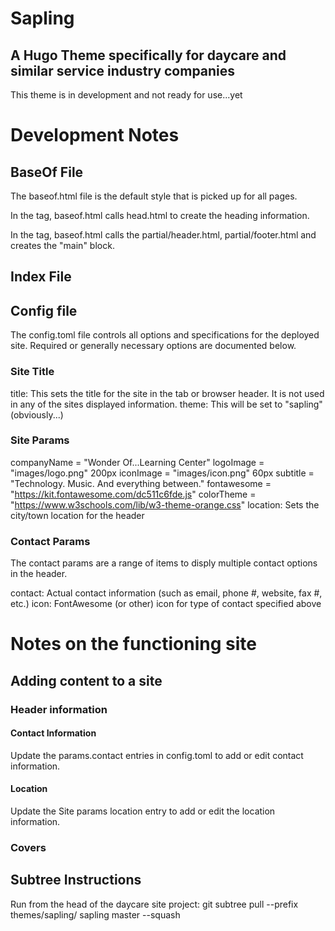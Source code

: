 # Sapling
## A Hugo Theme specifically for daycare and similar service industry companies

This theme is in development and not ready for use...yet

# Development Notes

## BaseOf File
The baseof.html file is the default style that is picked up for all pages.  

In the <head> tag, baseof.html calls head.html to create the heading information.

In the <body> tag, baseof.html calls the partial/header.html, partial/footer.html and creates the "main" block.


## Index File



## Config file
The config.toml file controls all options and specifications for the deployed site.  Required or generally necessary options are documented below.

### Site Title
title: This sets the title for the site in the tab or browser header.  It is not used in any of the sites displayed information.
theme: This will be set to "sapling" (obviously...)

### Site Params
companyName = "Wonder Of...Learning Center"
logoImage = "images/logo.png" 200px
iconImage = "images/icon.png" 60px
subtitle = "Technology. Music. And everything between."
fontawesome = "https://kit.fontawesome.com/dc511c6fde.js"
colorTheme = "https://www.w3schools.com/lib/w3-theme-orange.css"
location: Sets the city/town location for the header

### Contact Params
The contact params are a range of items to disply multiple contact options in the header.

contact: Actual contact information (such as email, phone #, website, fax #, etc.)
icon: FontAwesome (or other) icon for type of contact specified above

# Notes on the functioning site


## Adding content to a site

### Header information

#### Contact Information
Update the params.contact entries in config.toml to add or edit contact information.

#### Location
Update the Site params location entry to add or edit the location information.
### Covers

## Subtree Instructions
Run from the head of the daycare site project:
git subtree pull --prefix themes/sapling/ sapling master --squash
